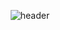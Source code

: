 <div align="center">

![header](https://capsule-render.vercel.app/api?type=soft&color=abbdd1&height=100&section=header&text=Welcom%20to%20thdwlgus's%20github!&fontSize=50)
